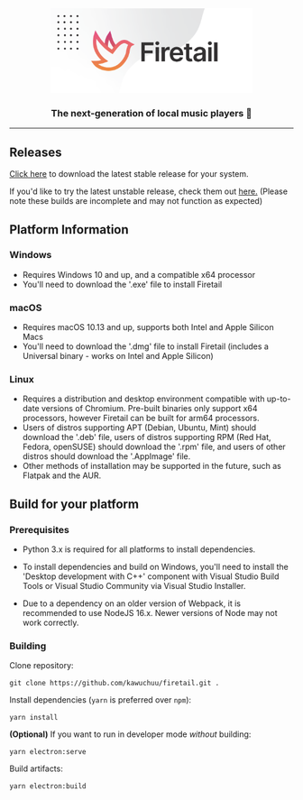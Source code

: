 <center>
    <img height="150" src="./banner.svg"/>
    <h3>The next-generation of local music players 🎵</h3>
</center>

---

## Releases

[Click here](https://github.com/kawuchuu/firetail/releases/latest) to download the latest stable release for your system.

If you'd like to try the latest unstable release, check them out [here.](https://github.com/kawuchuu/firetail/releases/continuous) (Please note these builds are incomplete and may not function as expected)

## Platform Information
### Windows
- Requires Windows 10 and up, and a compatible x64 processor
- You'll need to download the '.exe' file to install Firetail

### macOS
- Requires macOS 10.13 and up, supports both Intel and Apple Silicon Macs
- You'll need to download the '.dmg' file to install Firetail (includes a Universal binary - works on Intel and Apple Silicon)

### Linux
- Requires a distribution and desktop environment compatible with up-to-date versions of Chromium. Pre-built binaries only support x64 processors, however Firetail can be built for arm64 processors.
- Users of distros supporting APT (Debian, Ubuntu, Mint) should download the '.deb' file, users of distros supporting RPM (Red Hat, Fedora, openSUSE) should download the '.rpm' file, and users of other distros should download the '.AppImage' file.
- Other methods of installation may be supported in the future, such as Flatpak and the AUR.

## Build for your platform

### Prerequisites
- Python 3.x is required for all platforms to install dependencies.

- To install dependencies and build on Windows, you'll need to install the 'Desktop development with C++' component with Visual Studio Build Tools or Visual Studio Community via Visual Studio Installer.

- Due to a dependency on an older version of Webpack, it is recommended to use NodeJS 16.x. Newer versions of Node may not work correctly.

### Building

Clone repository:
```
git clone https://github.com/kawuchuu/firetail.git .
```
Install dependencies (`yarn` is preferred over `npm`):
```
yarn install
```
**(Optional)** If you want to run in developer mode *without* building:
```
yarn electron:serve
```
Build artifacts:
```
yarn electron:build
```